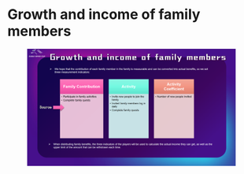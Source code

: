 # Growth and income of family members

<figure><img src="../.gitbook/assets/page13.png" alt=""><figcaption></figcaption></figure>
